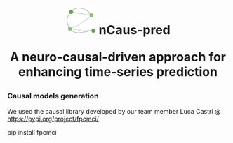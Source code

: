 
<h1 align="center">  <img src="https://github.com/sariahmghames/nCaus-pred/blob/main/images/Logo.png" alt="logo" width="69" height="65"  /> nCaus-pred </div> 
    
A neuro-causal-driven approach for enhancing time-series prediction

### Causal models generation

We used the causal library developed by our team member Luca Castri @ https://pypi.org/project/fpcmci/

pip install fpcmci

